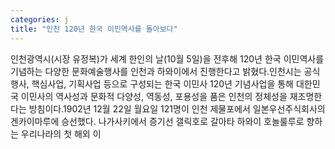```yaml
---
categories: j
title: "인천 120년 한국 이민역사를 돌아보다"
---
```

인천광역시(시장 유정복)가 세계 한인의 날(10월 5일)을 전후해 120년 한국 이민역사를 기념하는 다양한 문화예술행사를 인천과 하와이에서 진행한다고 밝혔다.인천시는 공식행사, 핵심사업, 기획사업 등으로 구성되는 한국 이민사 120년 기념사업을 통해 대한민국 이민사의 역사성과 문화적 다양성, 역동성, 포용성을 품은 인천의 정체성을 재조명한다는 방침이다.1902년 12월 22일 월요일 121명이 인천 제물포에서 일본우선주식회사의 겐카이마루에 승선했다. 나가사키에서 증기선 갤릭호로 갈아타 하와이 호놀룰루로 향하는 우리나라의 첫 해외 이